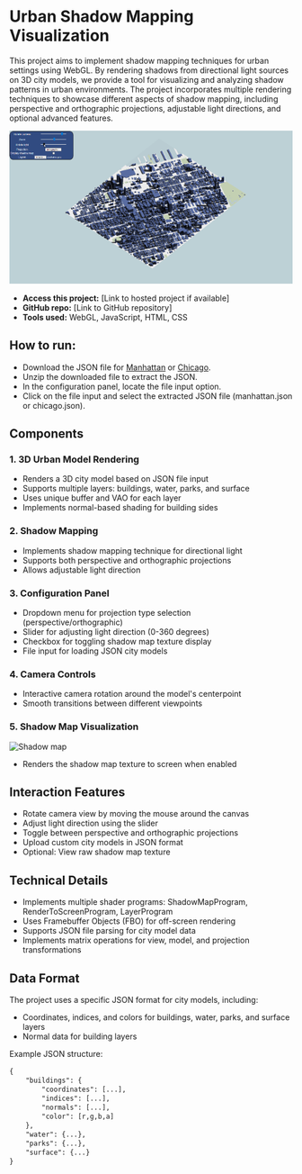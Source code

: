 # Urban Shadow Mapping Visualization

This project aims to implement shadow mapping techniques for urban settings using WebGL. By rendering shadows from directional light sources on 3D city models, we provide a tool for visualizing and analyzing shadow patterns in urban environments. The project incorporates multiple rendering techniques to showcase different aspects of shadow mapping, including perspective and orthographic projections, adjustable light directions, and optional advanced features.

![Manhattan shadow](manhattan.gif)

- **Access this project:** [Link to hosted project if available]
- **GitHub repo:** [Link to GitHub repository]
- **Tools used:** WebGL, JavaScript, HTML, CSS

## How to run:
- Download the JSON file for [Manhattan](https://fmiranda.me/courses/cs425-spring-2021/manhattan.json.zip) or [Chicago](https://fmiranda.me/courses/cs425-spring-2021/chicago.json.zip).
- Unzip the downloaded file to extract the JSON.
- In the configuration panel, locate the file input option.
- Click on the file input and select the extracted JSON file (manhattan.json or chicago.json).

## Components

### 1. 3D Urban Model Rendering
- Renders a 3D city model based on JSON file input
- Supports multiple layers: buildings, water, parks, and surface
- Uses unique buffer and VAO for each layer
- Implements normal-based shading for building sides

### 2. Shadow Mapping
- Implements shadow mapping technique for directional light
- Supports both perspective and orthographic projections
- Allows adjustable light direction

### 3. Configuration Panel
- Dropdown menu for projection type selection (perspective/orthographic)
- Slider for adjusting light direction (0-360 degrees)
- Checkbox for toggling shadow map texture display
- File input for loading JSON city models

### 4. Camera Controls
- Interactive camera rotation around the model's centerpoint
- Smooth transitions between different viewpoints

### 5. Shadow Map Visualization
![Shadow map](shadowmap.gif)
- Renders the shadow map texture to screen when enabled

## Interaction Features
- Rotate camera view by moving the mouse around the canvas
- Adjust light direction using the slider
- Toggle between perspective and orthographic projections
- Upload custom city models in JSON format
- Optional: View raw shadow map texture

## Technical Details
- Implements multiple shader programs: ShadowMapProgram, RenderToScreenProgram, LayerProgram
- Uses Framebuffer Objects (FBO) for off-screen rendering
- Supports JSON file parsing for city model data
- Implements matrix operations for view, model, and projection transformations

## Data Format
The project uses a specific JSON format for city models, including:
- Coordinates, indices, and colors for buildings, water, parks, and surface layers
- Normal data for building layers

Example JSON structure:
```
{
    "buildings": {
        "coordinates": [...],
        "indices": [...],
        "normals": [...],
        "color": [r,g,b,a]
    },
    "water": {...},
    "parks": {...},
    "surface": {...}
}
```
